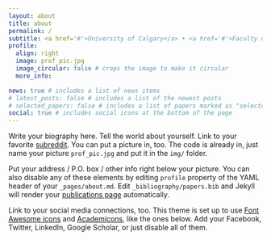 ```yaml
---
layout: about
title: about
permalink: /
subtitle: <a href='#'>University of Calgary</a> • <a href='#'>Faculty of Science</a>
profile:
  align: right
  image: prof_pic.jpg
  image_circular: false # crops the image to make it circular
  more_info:

news: true # includes a list of news items
# latest_posts: false # includes a list of the newest posts
# selected_papers: false # includes a list of papers marked as "selected={true}"
social: true # includes social icons at the bottom of the page
---
```


Write your biography here. Tell the world about yourself. Link to your favorite [subreddit](http://reddit.com). You can put a picture in, too. The code is already in, just name your picture `prof_pic.jpg` and put it in the `img/` folder.

Put your address / P.O. box / other info right below your picture. You can also disable any of these elements by editing `profile` property of the YAML header of your `_pages/about.md`. Edit `_bibliography/papers.bib` and Jekyll will render your [publications page](/al-folio/publications/) automatically.

Link to your social media connections, too. This theme is set up to use [Font Awesome icons](https://fontawesome.com/) and [Academicons](https://jpswalsh.github.io/academicons/), like the ones below. Add your Facebook, Twitter, LinkedIn, Google Scholar, or just disable all of them.
